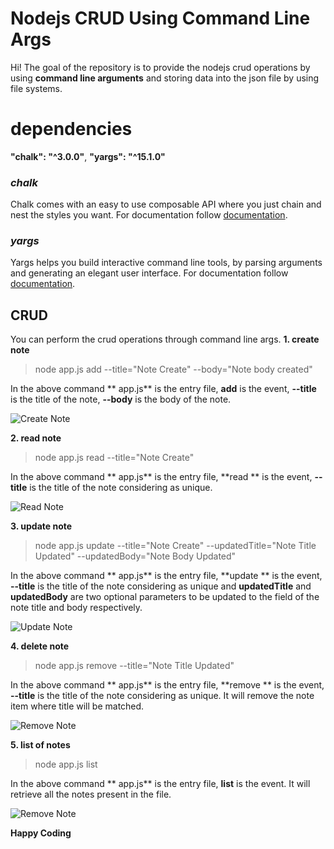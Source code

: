# Nodejs CRUD Using Command Line Args

Hi! The goal of the repository is to provide the nodejs crud operations by using **command line arguments** and storing data into the json file by using file systems.



# dependencies
   **"chalk": "^3.0.0"**,
    **"yargs": "^15.1.0"**

### *chalk*
Chalk comes with an easy to use composable API where you just chain and nest the styles you want. For documentation follow [documentation](https://www.npmjs.com/package/chalk).

### *yargs*
Yargs helps you build interactive command line tools, by parsing arguments and generating an elegant user interface. For documentation follow [documentation](https://www.npmjs.com/package/yargs).

## CRUD 
You can perform the crud operations through command line args.
**1. create note**

> node app.js add --title="Note Create" --body="Note body created"

In the above command ** app.js** is the entry file, **add** is the event, **--title** is the title of the note, **--body** is the body of the note.

![Create Note ](https://firebasestorage.googleapis.com/v0/b/mywebsite-6b38e.appspot.com/o/Github%20Projects%2FNodeJs%20CRUD%20using%20CLA%2Fcreate.png?alt=media&token=c22bbc35-feac-4698-acae-9b8ca642ee1e)


**2. read note**

> node app.js read --title="Note Create"  

In the above command ** app.js** is the entry file, **read ** is the event, **--title** is the title of the note considering as unique.

![Read Note ](https://firebasestorage.googleapis.com/v0/b/mywebsite-6b38e.appspot.com/o/Github%20Projects%2FNodeJs%20CRUD%20using%20CLA%2Fread.png?alt=media&token=9b8db2e4-89eb-42de-b4b5-44d4c04a4abd)

**3. update note**

> node app.js update --title="Note Create" --updatedTitle="Note Title Updated" --updatedBody="Note Body Updated"

In the above command ** app.js** is the entry file, **update ** is the event, **--title** is the title of the note considering as unique and **updatedTitle** and **updatedBody** are two optional parameters to be updated to the field of the note title and body respectively.

![Update Note ](https://firebasestorage.googleapis.com/v0/b/mywebsite-6b38e.appspot.com/o/Github%20Projects%2FNodeJs%20CRUD%20using%20CLA%2Fupdate.png?alt=media&token=33947502-6bb2-47ad-92c1-79c28a50179c)


**4. delete note**

> node app.js remove --title="Note Title Updated"

In the above command ** app.js** is the entry file, **remove ** is the event, **--title** is the title of the note considering as unique. It will remove the note item where title will be matched.

![Remove Note ](https://firebasestorage.googleapis.com/v0/b/mywebsite-6b38e.appspot.com/o/Github%20Projects%2FNodeJs%20CRUD%20using%20CLA%2Fdelete.png?alt=media&token=9f88e63a-2c52-49f5-9482-6ec15f045345)

**5. list of notes**

> node app.js list

In the above command ** app.js** is the entry file, **list** is the event. It will retrieve all the notes present in the file.

![Remove Note ](https://firebasestorage.googleapis.com/v0/b/mywebsite-6b38e.appspot.com/o/Github%20Projects%2FNodeJs%20CRUD%20using%20CLA%2Flist.png?alt=media&token=25e561fc-e480-416e-92b4-671ce7f7aa0e)
	




**Happy Coding**


